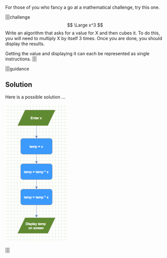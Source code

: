 For those of you who fancy a go at a mathematical challenge, try this one.

|||challenge
$$
\Large x^3
$$
Write an algorithm that asks for a value for X and then cubes it. To do this, you will need to multiply X by itself 3 times. Once you are done, you should display the results. 

Getting the value and displaying it can each be represented as single instructions.
|||

|||guidance
## Solution
Here is a possible solution ...

![](.guides/img/flow-ch-3.png)

|||